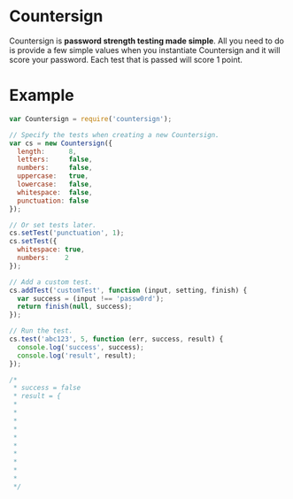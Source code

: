 Countersign
===========

Countersign is **password strength testing made simple**. All you need to do is provide a few simple values when you instantiate Countersign and it will score your password. Each test that is passed will score 1 point.


Example
=======

```javascript
var Countersign = require('countersign');

// Specify the tests when creating a new Countersign.
var cs = new Countersign({
  length:      8,
  letters:     false,
  numbers:     false,
  uppercase:   true,
  lowercase:   false,
  whitespace:  false,
  punctuation: false
});

// Or set tests later.
cs.setTest('punctuation', 1);
cs.setTest({
  whitespace: true,
  numbers:    2
});

// Add a custom test.
cs.addTest('customTest', function (input, setting, finish) {
  var success = (input !== 'passw0rd');
  return finish(null, success);
});

// Run the test.
cs.test('abc123', 5, function (err, success, result) {
  console.log('success', success);
  console.log('result', result);
});

/*
 * success = false
 * result = {
 * 
 * 
 * 
 * 
 * 
 * 
 * 
 * 
 * 
 * 
 */
```
